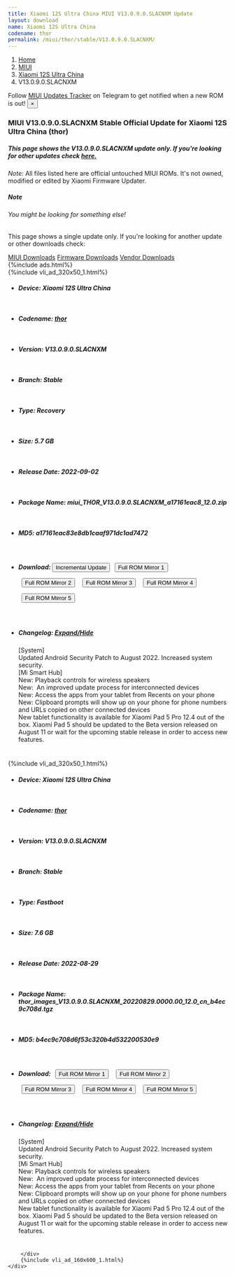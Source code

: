 ```yaml
---
title: Xiaomi 12S Ultra China MIUI V13.0.9.0.SLACNXM Update
layout: download
name: Xiaomi 12S Ultra China
codename: thor
permalink: /miui/thor/stable/V13.0.9.0.SLACNXM/
---
```

<nav aria-label="breadcrumb">
    <ol class="breadcrumb">
        <li class="breadcrumb-item"><a href="/">Home</a></li>
        <li class="breadcrumb-item"><a href="/miui/">MIUI</a></li>
        <li class="breadcrumb-item"><a href="/miui/thor/">Xiaomi 12S Ultra China</a></li>
        <li class="breadcrumb-item active" aria-current="page">V13.0.9.0.SLACNXM</li>
    </ol>
</nav>
<div class="alert alert-primary alert-dismissible fade show" role="alert">
    Follow <a href="https://t.me/MIUIUpdatesTracker" class="alert-link">MIUI Updates Tracker</a> on Telegram to get
    notified when a new ROM is out!
    <button type="button" class="close" data-dismiss="alert" aria-label="Close">
        <span aria-hidden="true">&times;</span>
    </button>
</div>
<div class="col-12 mx-auto">
    <h3 class="title bg-light p-2 rounded">MIUI V13.0.9.0.SLACNXM Stable Official Update for Xiaomi 12S Ultra China (thor)</h3>
    <h5>This page shows the V13.0.9.0.SLACNXM update only. If you're looking for other updates check
        <a href="/miui/thor/">here.</a></h5>
    <p><i>Note: </i>All files listed here are official untouched MIUI ROMs.
        It's not owned, modified or edited by Xiaomi Firmware Updater.</p>
    <div class="card">
        <div class="card-body">
            <h5 class="card-title">Note</h5>
            <h6 class="card-subtitle mb-2 text-muted">You might be looking for something else!</h6>
            <p class="card-text">This page shows a single update only.
                If you're looking for another update or other downloads check:</p>
            <a href="/miui/" class="card-link">MIUI Downloads</a>
            <a href="/firmware/" class="card-link">Firmware Downloads</a>
            <a href="/vendor/" class="card-link">Vendor Downloads</a>
        </div>
    </div>
    {%include ads.html%}
    <div class="row justify-content-center">
        <div class="col-10" id="downloads">
                    <div class="card card-body">
            {%include vli_ad_320x50_1.html%}
            <ul class="list-unstyled">
                <li style="padding-bottom: 10px;">
                    <h5><b>Device: </b>Xiaomi 12S Ultra China</h5>
                </li>
                <li style="padding-bottom: 10px;">
                    <h5><b>Codename: </b> <a href="/miui/thor/" target="_blank">thor</a> </h5>
                </li>
                <li style="padding-bottom: 10px;">
                    <h5><b>Version: </b>V13.0.9.0.SLACNXM</h5>
                </li>
                <li style="padding-bottom: 10px;">
                    <h5><b>Branch: </b>Stable</h5>
                </li>
                <li style="padding-bottom: 10px;">
                    <h5><b>Type: </b>Recovery</h5>
                </li>
                <li style="padding-bottom: 10px;">
                    <h5><b>Size: </b>5.7 GB</h5>
                </li>
                <li style="padding-bottom: 10px;">
                    <h5><b>Release Date: </b>2022-09-02</h5>
                </li>
                <li style="padding-bottom: 10px;">
                    <h5><b>Package Name: </b><span id="filename" class="text-dark">miui_THOR_V13.0.9.0.SLACNXM_a17161eac8_12.0.zip</span></h5>
                </li>
                <li style="padding-bottom: 10px;">
                    <h5><b>MD5: </b><span id="md5" class="text-muted">a17161eac83e8db1caaf971dc1ad7472</span></h5>
                </li>
                <li style="padding-bottom: 10px;">
                    <h5><b>Download: </b><button type="button" id="incremental_download" class="btn btn-warning" onclick="window.open('https://bigota.d.miui.com/V13.0.9.0.SLACNXM/miui-blockota-thor-V13.0.8.0.SLACNXM-V13.0.9.0.SLACNXM-3a1a7fb8d8-12.0.zip', '_blank');"><i class="fa fa-download"></i> Incremental Update</button> <button type="button" id="download" class="btn btn-primary" style="margin: 7px;" onclick="window.open('https://cdn-ota.azureedge.net/V13.0.9.0.SLACNXM/miui_THOR_V13.0.9.0.SLACNXM_a17161eac8_12.0.zip', '_blank');"><i class="fa fa-download"></i> Full ROM Mirror 1</button> <button type="button" id="download" class="btn btn-primary" style="margin: 7px;" onclick="window.open('https://cdnorg.d.miui.com/V13.0.9.0.SLACNXM/miui_THOR_V13.0.9.0.SLACNXM_a17161eac8_12.0.zip', '_blank');"><i class="fa fa-download"></i> Full ROM Mirror 2</button> <button type="button" id="download" class="btn btn-primary" style="margin: 7px;" onclick="window.open('https://bn.d.miui.com/V13.0.9.0.SLACNXM/miui_THOR_V13.0.9.0.SLACNXM_a17161eac8_12.0.zip', '_blank');"><i class="fa fa-download"></i> Full ROM Mirror 3</button> <button type="button" id="download" class="btn btn-primary" style="margin: 7px;" onclick="window.open('https://bigota.d.miui.com/V13.0.9.0.SLACNXM/miui_THOR_V13.0.9.0.SLACNXM_a17161eac8_12.0.zip', '_blank');"><i class="fa fa-download"></i> Full ROM Mirror 4</button> <button type="button" id="download" class="btn btn-primary" style="margin: 7px;" onclick="window.open('https://hugeota.d.miui.com/V13.0.9.0.SLACNXM/miui_THOR_V13.0.9.0.SLACNXM_a17161eac8_12.0.zip', '_blank');"><i class="fa fa-download"></i> Full ROM Mirror 5</button></h5>
                </li>
                <li style="padding-bottom: 10px;">
                    <h5><b>Changelog: </b><a href="#thor_1_changelog" data-toggle="collapse" role="button"
                            aria-expanded="false" aria-controls="thor_1_changelog"> <i class="fa fa-arrow-down"
                                aria-hidden="true"></i> Expand/Hide</a></h5>
                    <div class="collapse" id="thor_1_changelog">
                        <p id="changelog_text">[System]<br>Updated Android Security Patch to August 2022. Increased system security.<br>[Mi Smart Hub]<br>New: Playback controls for wireless speakers<br>New:  An improved update process for interconnected devices<br>New: Access the apps from your tablet from Recents on your phone<br>New: Clipboard prompts will show up on your phone for phone numbers and URLs copied on other connected devices<br>New tablet functionality is available for Xiaomi Pad 5 Pro 12.4 out of the box. Xiaomi Pad 5 should be updated to the Beta version released on August 11 or wait for the upcoming stable release in order to access new features.</p>
                    </div>
                </li>
            </ul>
        </div>
        <div class="card card-body">
            {%include vli_ad_320x50_1.html%}
            <ul class="list-unstyled">
                <li style="padding-bottom: 10px;">
                    <h5><b>Device: </b>Xiaomi 12S Ultra China</h5>
                </li>
                <li style="padding-bottom: 10px;">
                    <h5><b>Codename: </b> <a href="/miui/thor/" target="_blank">thor</a> </h5>
                </li>
                <li style="padding-bottom: 10px;">
                    <h5><b>Version: </b>V13.0.9.0.SLACNXM</h5>
                </li>
                <li style="padding-bottom: 10px;">
                    <h5><b>Branch: </b>Stable</h5>
                </li>
                <li style="padding-bottom: 10px;">
                    <h5><b>Type: </b>Fastboot</h5>
                </li>
                <li style="padding-bottom: 10px;">
                    <h5><b>Size: </b>7.6 GB</h5>
                </li>
                <li style="padding-bottom: 10px;">
                    <h5><b>Release Date: </b>2022-08-29</h5>
                </li>
                <li style="padding-bottom: 10px;">
                    <h5><b>Package Name: </b><span id="filename" class="text-dark">thor_images_V13.0.9.0.SLACNXM_20220829.0000.00_12.0_cn_b4ec9c708d.tgz</span></h5>
                </li>
                <li style="padding-bottom: 10px;">
                    <h5><b>MD5: </b><span id="md5" class="text-muted">b4ec9c708d6f53c320b4d532200530e9</span></h5>
                </li>
                <li style="padding-bottom: 10px;">
                    <h5><b>Download: </b> <button type="button" id="download" class="btn btn-primary" style="margin: 7px;" onclick="window.open('https://cdn-ota.azureedge.net/V13.0.9.0.SLACNXM/thor_images_V13.0.9.0.SLACNXM_20220829.0000.00_12.0_cn_b4ec9c708d.tgz', '_blank');"><i class="fa fa-download"></i> Full ROM Mirror 1</button> <button type="button" id="download" class="btn btn-primary" style="margin: 7px;" onclick="window.open('https://cdnorg.d.miui.com/V13.0.9.0.SLACNXM/thor_images_V13.0.9.0.SLACNXM_20220829.0000.00_12.0_cn_b4ec9c708d.tgz', '_blank');"><i class="fa fa-download"></i> Full ROM Mirror 2</button> <button type="button" id="download" class="btn btn-primary" style="margin: 7px;" onclick="window.open('https://bn.d.miui.com/V13.0.9.0.SLACNXM/thor_images_V13.0.9.0.SLACNXM_20220829.0000.00_12.0_cn_b4ec9c708d.tgz', '_blank');"><i class="fa fa-download"></i> Full ROM Mirror 3</button> <button type="button" id="download" class="btn btn-primary" style="margin: 7px;" onclick="window.open('https://bigota.d.miui.com/V13.0.9.0.SLACNXM/thor_images_V13.0.9.0.SLACNXM_20220829.0000.00_12.0_cn_b4ec9c708d.tgz', '_blank');"><i class="fa fa-download"></i> Full ROM Mirror 4</button> <button type="button" id="download" class="btn btn-primary" style="margin: 7px;" onclick="window.open('https://hugeota.d.miui.com/V13.0.9.0.SLACNXM/thor_images_V13.0.9.0.SLACNXM_20220829.0000.00_12.0_cn_b4ec9c708d.tgz', '_blank');"><i class="fa fa-download"></i> Full ROM Mirror 5</button></h5>
                </li>
                <li style="padding-bottom: 10px;">
                    <h5><b>Changelog: </b><a href="#thor_2_changelog" data-toggle="collapse" role="button"
                            aria-expanded="false" aria-controls="thor_2_changelog"> <i class="fa fa-arrow-down"
                                aria-hidden="true"></i> Expand/Hide</a></h5>
                    <div class="collapse" id="thor_2_changelog">
                        <p id="changelog_text">[System]<br>Updated Android Security Patch to August 2022. Increased system security.<br>[Mi Smart Hub]<br>New: Playback controls for wireless speakers<br>New:  An improved update process for interconnected devices<br>New: Access the apps from your tablet from Recents on your phone<br>New: Clipboard prompts will show up on your phone for phone numbers and URLs copied on other connected devices<br>New tablet functionality is available for Xiaomi Pad 5 Pro 12.4 out of the box. Xiaomi Pad 5 should be updated to the Beta version released on August 11 or wait for the upcoming stable release in order to access new features.</p>
                    </div>
                </li>
            </ul>
        </div>

        </div>
        {%include vli_ad_160x600_1.html%}
    </div>
</div>
